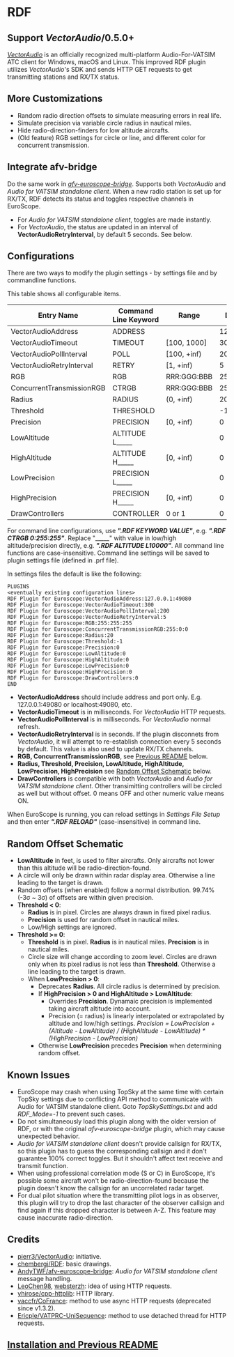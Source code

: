 # RDF

## Support *VectorAudio*/0.5.0+

[*VectorAudio*](https://github.com/pierr3/*) is an officially recognized multi-platform Audio-For-VATSIM ATC client for Windows, macOS and Linux. This improved RDF plugin utilizes *VectorAudio*'s SDK and sends HTTP GET requests to get transmitting stations and RX/TX status.

## More Customizations

+ Random radio direction offsets to simulate measuring errors in real life.
+ Simulate precision via variable circle radius in nautical miles.
+ Hide radio-direction-finders for low altitude aircrafts.
+ (Old feature) RGB settings for circle or line, and different color for concurrent transmission.

## Integrate afv-bridge

Do the same work in [*afv-euroscope-bridge*](https://github.com/AndyTWF/afv-euroscope-bridge). Supports both *VectorAudio* and *Audio for VATSIM standalone client*. When a new radio station is set up for RX/TX, RDF detects its status and toggles respective channels in EuroScope.

+ For *Audio for VATSIM standalone client*, toggles are made instantly.
+ For *VectorAudio*, the status are updated in an interval of **VectorAudioRetryInterval**, by default 5 seconds. See below.

## Configurations

There are two ways to modify the plugin settings - by settings file and by commandline functions.

This table shows all configurable items.

|Entry Name|Command Line Keyword|Range|Default Value|
|-|-|-|-|
|VectorAudioAddress|ADDRESS||127.0.0.1:49080|
|VectorAudioTimeout|TIMEOUT|[100, 1000]|300|
|VectorAudioPollInterval|POLL|[100, +inf)|200|
|VectorAudioRetryInterval|RETRY|[1, +inf)|5|
|RGB|RGB|RRR:GGG:BBB|255:255:255|
|ConcurrentTransmissionRGB|CTRGB|RRR:GGG:BBB|255:0:0|
|Radius|RADIUS|(0, +inf)|20|
|Threshold|THRESHOLD||-1|
|Precision|PRECISION|[0, +inf)|0|
|LowAltitude|ALTITUDE L_____||0|
|HighAltitude|ALTITUDE H_____|[0, +inf)|0|
|LowPrecision|PRECISION L_____||0|
|HighPrecision|PRECISION H_____|[0, +inf)|0|
|DrawControllers|CONTROLLER|0 or 1|0|

For command line configurations, use ***".RDF KEYWORD VALUE"***, e.g. ***".RDF CTRGB 0:255:255"***. Replace "_____" with value in low/high altitude/precision directly, e.g. ***".RDF ALTITUDE L10000"***. All command line functions are case-insensitive. Command line settings will be saved to plugin settings file (defined in .prf file).

In settings files the default is like the following:

```text
PLUGINS
<eventually existing configuration lines>
RDF Plugin for Euroscope:VectorAudioAddress:127.0.0.1:49080
RDF Plugin for Euroscope:VectorAudioTimeout:300
RDF Plugin for Euroscope:VectorAudioPollInterval:200
RDF Plugin for Euroscope:VectorAudioRetryInterval:5
RDF Plugin for Euroscope:RGB:255:255:255
RDF Plugin for Euroscope:ConcurrentTransmissionRGB:255:0:0
RDF Plugin for Euroscope:Radius:20
RDF Plugin for Euroscope:Threshold:-1
RDF Plugin for Euroscope:Precision:0
RDF Plugin for Euroscope:LowAltitude:0
RDF Plugin for Euroscope:HighAltitude:0
RDF Plugin for Euroscope:LowPrecision:0
RDF Plugin for Euroscope:HighPrecision:0
RDF Plugin for Euroscope:DrawControllers:0
END
```

+ **VectorAudioAddress** should include address and port only. E.g. 127.0.0.1:49080 or localhost:49080, etc.
+ **VectorAudioTimeout** is in milliseconds. For *VectorAudio* HTTP requests.
+ **VectorAudioPollInterval** is in milliseconds. For *VectorAudio* normal refresh.
+ **VectorAudioRetryInterval** is in seconds. If the plugin disconnets from *VectorAudio*, it will attempt to re-establish connection every 5 seconds by default. This value is also used to update RX/TX channels.
+ **RGB, ConcurrentTransmissionRGB**, see [Previous README](#installation-and-previous-readme) below.
+ **Radius, Threshold, Precision, LowAltitude, HighAltitude, LowPrecision, HighPrecision** see [Random Offset Schematic](#random-offset-schematic) below.
+ **DrawControllers** is compatible with both *VectorAudio* and *Audio for VATSIM standalone client*. Other transimitting controllers will be circled as well but without offset. 0 means OFF and other numeric value means ON.

When EuroScope is running, you can reload settings in *Settings File Setup* and then enter ***".RDF RELOAD"*** (case-insensitive) in command line.

## Random Offset Schematic

+ **LowAltitude** in feet, is used to filter aircrafts. Only aircrafts not lower than this altitude will be radio-direction-found.
+ A circle will only be drawn within radar display area. Otherwise a line leading to the target is drawn.
+ Random offsets (when enabled) follow a normal distribution. 99.74% (-3σ ~ 3σ) of offsets are within given precision.
+ **Threshold < 0**:
  + **Radius** is in pixel. Circles are always drawn in fixed pixel radius.
  + **Precision** is used for random offset in nautical miles.
  + Low/High settings are ignored.
+ **Threshold >= 0**:
  + **Threshold** is in pixel. **Radius** is in nautical miles. **Precision** is in nautical miles.
  + Circle size will change according to zoom level. Circles are drawn only when its pixel radius is not less than **Threshold**. Otherwise a line leading to the target is drawn.
  + When **LowPrecision > 0**:
    + Deprecates **Radius**. All circle radius is determined by precision.
    + If **HighPrecision > 0 and HighAltitude > LowAltitude**:
      + Overrides **Precision**. Dynamaic precision is implemented taking aircraft altitude into account.
      + Precision (= radius) is linearly interpolated or extrapolated by altitude and low/high settings. *Precision = LowPrecision + (Altitude - LowAltitude) / (HighAltitude - LowAltitude) \* (HighPrecision - LowPrecision)*
    + Otherwise **LowPrecision** precedes **Precision** when determining random offset.

## Known Issues

+ EuroScope may crash when using TopSky at the same time with certain TopSky settings due to conflicting API method to communicate with Audio for VATSIM standalone client. Goto *TopSkySettings.txt* and add *RDF_Mode=-1* to prevent such cases.
+ Do not simultaneously load this plugin along with the older version of RDF, or with the original *afv-euroscope-bridge* plugin, which may cause unexpected behavior.
+ *Audio for VATSIM standalone client* doesn't provide callsign for RX/TX, so this plugin has to guess the corresponding callsign and it don't guarantee 100% correct toggles. But it shouldn't affect text receive and transmit function.
+ When using professional correlation mode (S or C) in EuroScope, it's possible some aircraft won't be radio-direction-found because the plugin doesn't know the callsign for an uncorrelated radar target.
+ For dual pilot situation where the transmitting pilot logs in as observer, this plugin will try to drop the last character of the observer callsign and find again if this dropped character is between A-Z. This feature may cause inaccurate radio-direction.

## Credits

+ [pierr3/VectorAudio](https://github.com/pierr3/VectorAudio): initiative.
+ [chembergj/RDF](https://github.com/chembergj/RDF): basic drawings.
+ [AndyTWF/afv-euroscope-bridge](https://github.com/AndyTWF/afv-euroscope-bridge): *Audio for VATSIM standalone client* message handling.
+ [LeoChen98](https://github.com/LeoChen98), [websterzh](https://github.com/websterzh): idea of using HTTP requests.
+ [yhirose/cpp-httplib](https://github.com/yhirose/cpp-httplib): HTTP library.
+ [vaccfr/CoFrance](https://github.com/vaccfr/CoFrance): method to use async HTTP requests (deprecated since v1.3.2).
+ [Ericple/VATPRC-UniSequence](https://github.com/Ericple/VATPRC-UniSequence): method to use detached thread for HTTP requests.

## [Installation and Previous README](https://github.com/chembergj/RDF#rdf)
